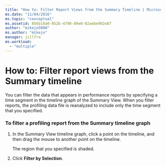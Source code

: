 ```yaml
---
title: "How to: Filter Report Views from the Summary Timeline | Microsoft Docs"
ms.date: "11/04/2016"
ms.topic: "conceptual"
ms.assetid: 056b10a0-952b-4790-89e0-02aebe902e87
author: "mikejo5000"
ms.author: "mikejo"
manager: jillfra
ms.workload:
  - "multiple"
---
```

# How to: Filter report views from the Summary timeline
You can filter the data that appears in performance reports by specifying a time segment in the timeline graph of the Summary View. When you filter reports, the profiling data file is reanalyzed to include only the time segment that you specified.

### To filter a profiling report from the Summary timeline graph

1.  In the Summary View timeline graph, click a point on the timeline, and then drag the mouse to another point on the timeline.

     The region that you specified is shaded.

2.  Click **Filter by Selection**.